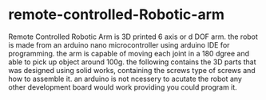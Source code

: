 # remote-controlled-Robotic-arm
Remote Controlled Robotic Arm is  3D printed 6 axis or d DOF arm. the robot is made from an arduino nano microcontroller 
using arduino IDE for programming. the arm is capable of moving each joint in a 180 dgree and able to pick up object around 100g. 
the following contains the 3D parts that was designed using solid works, containing the screws type of screws and how to assemble it.
an arduino is not ncessery to acutate the robot any other development board would work providing you could program it.

